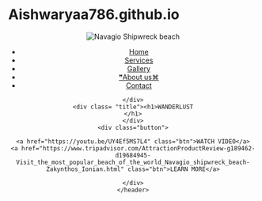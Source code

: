 # Aishwaryaa786.github.io
<!DOCTYPE html>
<html lang="en">
<head>
    <meta charset="UTF-8">
    <title>Website Development</title>
    <link rel="stylesheet" type="text/css" href="css/Style.css">
</head>
<body>
    <header>
    <div class ="main">
    <div class ="logo">
    <img src="logo1.png" alt="Navagio Shipwreck beach">
    </div>
    <ul>
    <li class="active"><a href="stylesheet.htm">Home</a></li>
    <li><a href="#">Services</a></li><!--Clicking an anchor with href="#" will move the scroll position to the top usually but -->
    <li><a href="Gallery.html">Gallery</a></li>
    <li><a href="AboutUs.html">❞About us⌘</a></li>
    <li><a href="#">Contact</a></li>
    </ul>
   
    </div>
    <div class= "title"><h1>WANDERLUST
    </h1>
    </div>
    <div class="button">
   
    <a href="https://youtu.be/UY4Ef5MS7L4" class="btn">WATCH VIDEO</a>
    <a href="https://www.tripadvisor.com/AttractionProductReview-g189462-d19684945-Visit_the_most_popular_beach_of_the_world_Navagio_shipwreck_beach-Zakynthos_Ionian.html" class="btn">LEARN MORE</a>
   
    </div>
    </header>
</body>
</html>
